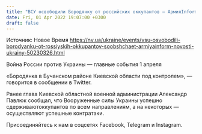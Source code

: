 ```yaml
---
title: "ВСУ освободили Бородянку от российских оккупантов — АрмияInform"
date: Fri, 01 Apr 2022 19:07:00 +0300
draft: false
---
```

Источник: Новое Время https://nv.ua/ukraine/events/vsu-osvobodili-borodyanku-ot-rossiyskih-okkupantov-soobshchaet-armiyainform-novosti-ukrainy-50230326.html


Война России против Украины — главные события 1 апреля

«Бородянка в Бучанском районе Киевской области под контролем», — говорится в сообщении в Twitter.

Ранее глава Киевской областной военной администрации Александр Павлюк сообщал, что Вооруженные силы Украины успешно сдерживаютоккупантов по всем направлениям, а на некоторых — осуществляют успешные контратаки.

Присоединяйтесь к нам в соцсетях Facebook, Telegram и Instagram.
